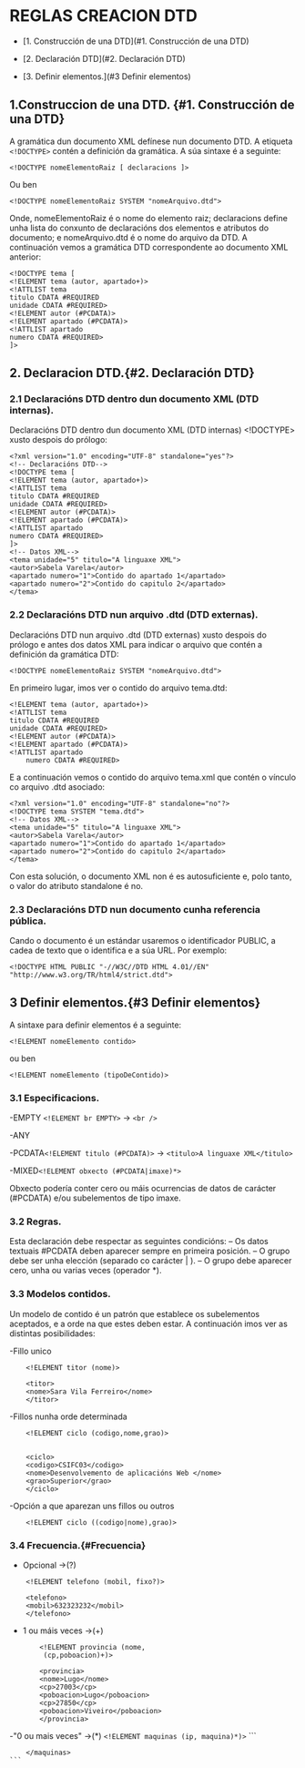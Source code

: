 # REGLAS CREACION DTD

- [1. Construcción de una DTD](#1. Construcción de una DTD)

- [2. Declaración DTD](#2. Declaración DTD)

- [3. Definir elementos.](#3 Definir elementos)

	
## 1.Construccion de una DTD. {#1. Construcción de una DTD}
A gramática dun documento XML defínese nun documento DTD. 
A etiqueta  ```<!DOCTYPE>``` contén a definición da gramática. A súa sintaxe é a seguinte:

	<!DOCTYPE nomeElementoRaiz [ declaracions ]>

Ou ben

	<!DOCTYPE nomeElementoRaiz SYSTEM "nomeArquivo.dtd">
		
Onde, nomeElementoRaiz é o nome do elemento raiz; declaracions define unha lista 
do conxunto de declaracións dos elementos e atributos do documento; e nomeArquivo.dtd
é o nome do arquivo da DTD.
A continuación vemos a gramática DTD correspondente ao documento XML anterior:

	<!DOCTYPE tema [
	<!ELEMENT tema (autor, apartado+)>
	<!ATTLIST tema
	titulo CDATA #REQUIRED
	unidade CDATA #REQUIRED>
	<!ELEMENT autor (#PCDATA)>
	<!ELEMENT apartado (#PCDATA)>
	<!ATTLIST apartado
	numero CDATA #REQUIRED>
	]>

## 2. Declaracion DTD.{#2. Declaración DTD}
			
### 2.1 Declaracións DTD dentro dun documento XML (DTD internas).	
			
Declaracións DTD dentro dun documento XML (DTD internas) <!DOCTYPE> xusto despois do prólogo:

	<?xml version="1.0" encoding="UTF-8" standalone="yes"?>
	<!-- Declaracións DTD-->
	<!DOCTYPE tema [
	<!ELEMENT tema (autor, apartado+)>
	<!ATTLIST tema
	titulo CDATA #REQUIRED
	unidade CDATA #REQUIRED>
	<!ELEMENT autor (#PCDATA)>
	<!ELEMENT apartado (#PCDATA)>
	<!ATTLIST apartado
	numero CDATA #REQUIRED>
	]>
	<!-- Datos XML-->
	<tema unidade="5" titulo="A linguaxe XML">
	<autor>Sabela Varela</autor>
	<apartado numero="1">Contido do apartado 1</apartado>
	<apartado numero="2">Contido do capitulo 2</apartado>
	</tema>

### 2.2 Declaracións DTD nun arquivo .dtd (DTD externas).

Declaracións DTD nun arquivo .dtd (DTD externas) xusto despois do prólogo e antes
 dos datos XML para indicar o arquivo que contén a definición da gramática DTD:
```
<!DOCTYPE nomeElementoRaiz SYSTEM "nomeArquivo.dtd">
```			
En primeiro lugar, imos ver o contido do arquivo tema.dtd:
```
<!ELEMENT tema (autor, apartado+)>
<!ATTLIST tema
titulo CDATA #REQUIRED
unidade CDATA #REQUIRED>
<!ELEMENT autor (#PCDATA)>
<!ELEMENT apartado (#PCDATA)>
<!ATTLIST apartado
	numero CDATA #REQUIRED>
```
E a continuación vemos o contido do arquivo tema.xml que contén o vínculo co arquivo .dtd asociado:
```
<?xml version="1.0" encoding="UTF-8" standalone="no"?>
<!DOCTYPE tema SYSTEM "tema.dtd">
<!-- Datos XML-->
<tema unidade="5" titulo="A linguaxe XML">
<autor>Sabela Varela</autor>
<apartado numero="1">Contido do apartado 1</apartado>
<apartado numero="2">Contido do capitulo 2</apartado>
</tema>
```
Con esta solución, o documento XML non é es autosuficiente e, polo tanto, o valor do atributo standalone é no.

### 2.3 Declaracións DTD nun documento cunha referencia pública.

Cando o documento é un estándar usaremos o identificador PUBLIC, a cadea de texto que o 
identifica e a súa URL. Por exemplo:
```
<!DOCTYPE HTML PUBLIC "-//W3C//DTD HTML 4.01//EN"
"http://www.w3.org/TR/html4/strict.dtd">
```			 
## 3 Definir elementos.{#3 Definir elementos}

A sintaxe para definir elementos é a seguinte:
```
<!ELEMENT nomeElemento contido>
```
ou ben
```
<!ELEMENT nomeElemento (tipoDeContido)>	 
```
### 3.1 Especificacions.

-EMPTY ```<!ELEMENT br EMPTY>``` -> ```<br />```

-ANY

-PCDATA```<!ELEMENT titulo (#PCDATA)>``` -> ```<titulo>A linguaxe XML</titulo>```

-MIXED```<!ELEMENT obxecto (#PCDATA|imaxe)*>```


Obxecto podería conter cero ou máis ocurrencias de datos de carácter (#PCDATA) e/ou
subelementos de tipo imaxe.
### 3.2 Regras.

Esta declaración debe respectar as seguintes condicións:
– Os datos textuais #PCDATA deben aparecer sempre en primeira posición.
– O grupo debe ser unha elección (separado co carácter | ).
– O grupo debe aparecer cero, unha ou varias veces (operador *).
			
### 3.3 Modelos contidos.
	
Un modelo de contido é un patrón que establece os subelementos aceptados, e a orde na que 
estes deben estar. A continuación imos ver as distintas posibilidades:
			
-Fillo unico
```
	<!ELEMENT titor (nome)>
```			
```			
	<titor>
	<nome>Sara Vila Ferreiro</nome>
	</titor>
```
-Fillos nunha orde determinada 
```
	<!ELEMENT ciclo (codigo,nome,grao)>
					
```
```					
	<ciclo>
	<codigo>CSIFC03</codigo>
	<nome>Desenvolvemento de aplicacións Web </nome>
	<grao>Superior</grao>
	</ciclo>
```					
-Opción a que aparezan uns fillos ou outros
```			
	<!ELEMENT ciclo ((codigo|nome),grao)>
```					
### 3.4 Frecuencia.{#Frecuencia}

- Opcional ->(?)
```
	<!ELEMENT telefono (mobil, fixo?)>
```
```		
	<telefono>
	<mobil>632323232</mobil>
	</telefono>
```		
- 1 ou máis veces ->(+)
	```
		<!ELEMENT provincia (nome, 
		 (cp,poboacion)+)>
	```	 
	```
		<provincia>
		<nome>Lugo</nome>
		<cp>27003</cp>
		<poboacion>Lugo</poboacion>
		<cp>27850</cp>
		<poboacion>Viveiro</poboacion>
		</provincia>
	```	
	
-"0 ou mais veces" ->(*)
	```
		<!ELEMENT maquinas (ip, maquina)*)>
	```
	```
		<maquinas>
		

		</maquinas>
	```